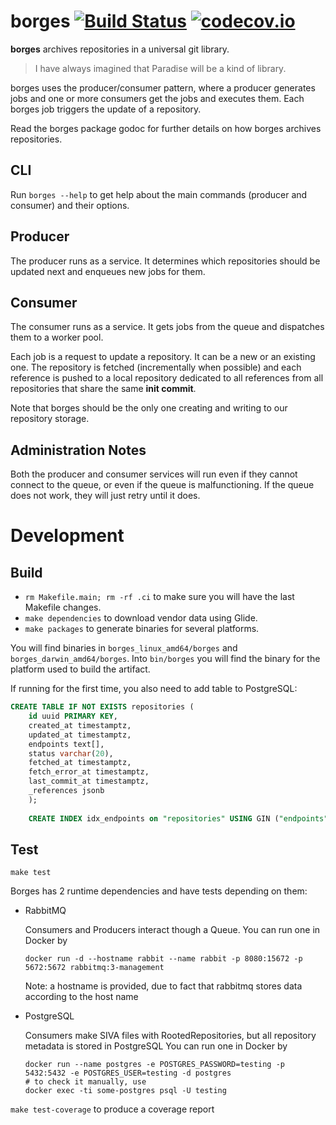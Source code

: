 
borges [![Build Status](https://travis-ci.org/src-d/borges.svg?branch=master)](https://travis-ci.org/src-d/borges) [![codecov.io](https://codecov.io/gh/src-d/borges/branch/master/graph/badge.svg?token=ETL49e3u1L)](https://codecov.io/gh/src-d/borges)
======

**borges** archives repositories in a universal git library.

> I have always imagined that Paradise will be a kind of library.

borges uses the producer/consumer pattern, where a producer generates jobs and
one or more consumers get the jobs and executes them. Each borges job triggers
the update of a repository.

Read the borges package godoc for further details on how borges archives
repositories.

## CLI

Run `borges --help` to get help about the main commands (producer and consumer)
and their options.

## Producer

The producer runs as a service. It determines which repositories should be
updated next and enqueues new jobs for them.

## Consumer

The consumer runs as a service. It gets jobs from the queue and dispatches them
to a worker pool.

Each job is a request to update a repository. It can be a new or an existing
one. The repository is fetched (incrementally when possible) and each reference
is pushed to a local repository dedicated to all references from all repositories
that share the same **init commit**.

Note that borges should be the only one creating and writing to our repository
storage.

## Administration Notes

Both the producer and consumer services will run even if they cannot connect to
the queue, or even if the queue is malfunctioning. If the queue does not work,
they will just retry until it does.

# Development

## Build

- `rm Makefile.main; rm -rf .ci` to make sure you will have the last Makefile changes.
- `make dependencies` to download vendor data using Glide.
- `make packages` to generate binaries for several platforms.

You will find binaries in `borges_linux_amd64/borges` and `borges_darwin_amd64/borges`. 
Into `bin/borges` you will find the binary for the platform used to build the artifact.

If running for the first time, you also need to add table to PostgreSQL:

```sql
CREATE TABLE IF NOT EXISTS repositories (
    id uuid PRIMARY KEY,
    created_at timestamptz,
    updated_at timestamptz,
    endpoints text[],
    status varchar(20),
    fetched_at timestamptz,
    fetch_error_at timestamptz,
    last_commit_at timestamptz,
    _references jsonb
    );
    
    CREATE INDEX idx_endpoints on "repositories" USING GIN ("endpoints");
```

## Test

`make test`

Borges has 2 runtime dependencies and have tests depending on them:
  - RabbitMQ

    Consumers and Producers interact though a Queue. You can run one in Docker by
    ```
    docker run -d --hostname rabbit --name rabbit -p 8080:15672 -p 5672:5672 rabbitmq:3-management
    ```
    Note: a hostname is provided, due to fact that rabbitmq stores data according to the host name


  - PostgreSQL

    Consumers make SIVA files with RootedRepositories, but all repository metadata is stored in PostgreSQL
    You can run one in Docker by
    ```
    docker run --name postgres -e POSTGRES_PASSWORD=testing -p 5432:5432 -e POSTGRES_USER=testing -d postgres
    # to check it manually, use
    docker exec -ti some-postgres psql -U testing
    ```

`make test-coverage` to produce a coverage report
